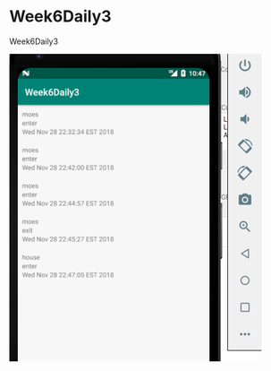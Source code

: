 # Week6Daily3
Week6Daily3

![Screenshot](https://raw.githubusercontent.com/MikhailKashtaevMobileApps/Week6Daily3/master/app/src/main/assets/Capture.PNG)
